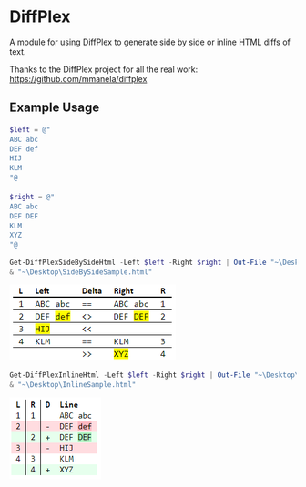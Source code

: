 # DiffPlex

A module for using DiffPlex to generate side by side or inline HTML diffs of text.

Thanks to the DiffPlex project for all the real work:
https://github.com/mmanela/diffplex

## Example Usage
```powershell
$left = @"
ABC abc
DEF def
HIJ
KLM
"@

$right = @"
ABC abc
DEF DEF
KLM
XYZ
"@
```

```powershell
Get-DiffPlexSideBySideHtml -Left $left -Right $right | Out-File "~\Desktop\SideBySideSample.html"
& "~\Desktop\SideBySideSample.html"
```
![Side by Side Sample](/Examples/SideBySideSample.png)

```powershell
Get-DiffPlexInlineHtml -Left $left -Right $right | Out-File "~\Desktop\InlineSample.html"
& "~\Desktop\InlineSample.html"
```
![Inline Sample](/Examples/InlineSample.png)
